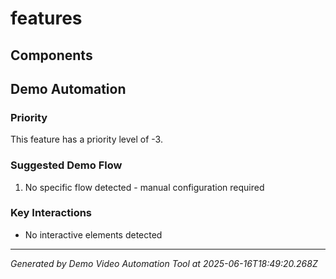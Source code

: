 # features

## Components

## Demo Automation

### Priority
This feature has a priority level of -3.

### Suggested Demo Flow
1. No specific flow detected - manual configuration required

### Key Interactions
- No interactive elements detected

---
*Generated by Demo Video Automation Tool at 2025-06-16T18:49:20.268Z*